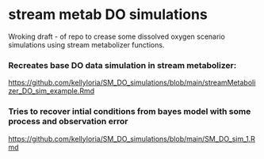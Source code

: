 # stream metab DO simulations
Wroking draft - of repo to crease some dissolved oxygen scenario simulations using stream metabolizer functions. 

### Recreates base DO data simulation in stream metabolizer: 
https://github.com/kellyloria/SM_DO_simulations/blob/main/streamMetabolizer_DO_sim_example.Rmd

### Tries to recover intial conditions from bayes model with some process and observation error 
https://github.com/kellyloria/SM_DO_simulations/blob/main/SM_DO_sim_1.Rmd


